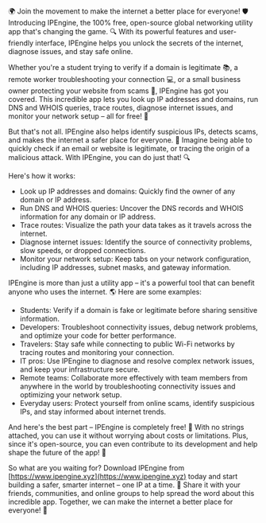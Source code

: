 🌍 Join the movement to make the internet a better place for everyone! 🛡️ Introducing IPEngine, the 100% free, open-source global networking utility app that's changing the game. 🔍 With its powerful features and user-friendly interface, IPEngine helps you unlock the secrets of the internet, diagnose issues, and stay safe online.

Whether you're a student trying to verify if a domain is legitimate 📚, a remote worker troubleshooting your connection 💻, or a small business owner protecting your website from scams 🏢, IPEngine has got you covered. This incredible app lets you look up IP addresses and domains, run DNS and WHOIS queries, trace routes, diagnose internet issues, and monitor your network setup – all for free! 🤯

But that's not all. IPEngine also helps identify suspicious IPs, detects scams, and makes the internet a safer place for everyone. 💪 Imagine being able to quickly check if an email or website is legitimate, or tracing the origin of a malicious attack. With IPEngine, you can do just that! 🔍

Here's how it works:

* Look up IP addresses and domains: Quickly find the owner of any domain or IP address.
* Run DNS and WHOIS queries: Uncover the DNS records and WHOIS information for any domain or IP address.
* Trace routes: Visualize the path your data takes as it travels across the internet.
* Diagnose internet issues: Identify the source of connectivity problems, slow speeds, or dropped connections.
* Monitor your network setup: Keep tabs on your network configuration, including IP addresses, subnet masks, and gateway information.

IPEngine is more than just a utility app – it's a powerful tool that can benefit anyone who uses the internet. 🌎 Here are some examples:

* Students: Verify if a domain is fake or legitimate before sharing sensitive information.
* Developers: Troubleshoot connectivity issues, debug network problems, and optimize your code for better performance.
* Travelers: Stay safe while connecting to public Wi-Fi networks by tracing routes and monitoring your connection.
* IT pros: Use IPEngine to diagnose and resolve complex network issues, and keep your infrastructure secure.
* Remote teams: Collaborate more effectively with team members from anywhere in the world by troubleshooting connectivity issues and optimizing your network setup.
* Everyday users: Protect yourself from online scams, identify suspicious IPs, and stay informed about internet trends.

And here's the best part – IPEngine is completely free! 🎉 With no strings attached, you can use it without worrying about costs or limitations. Plus, since it's open-source, you can even contribute to its development and help shape the future of the app! 🚀

So what are you waiting for? Download IPEngine from [https://www.ipengine.xyz](https://www.ipengine.xyz) today and start building a safer, smarter internet – one IP at a time. 🌟 Share it with your friends, communities, and online groups to help spread the word about this incredible app. Together, we can make the internet a better place for everyone! 💪